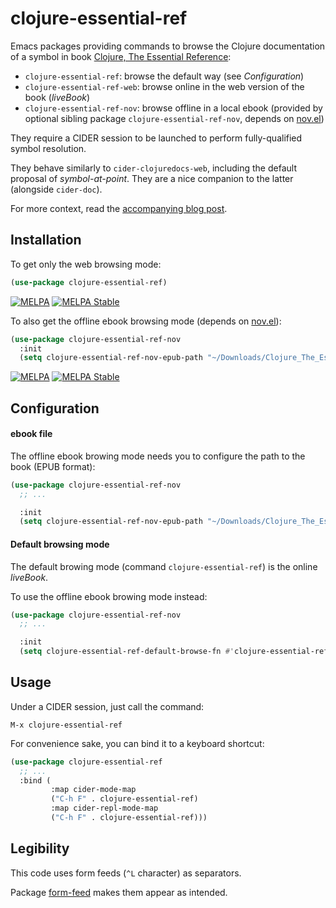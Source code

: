 # clojure-essential-ref

Emacs packages providing commands to browse the Clojure documentation of a symbol in book [Clojure, The Essential Reference](https://livebook.manning.com/book/clojure-the-essential-reference/):

 - `clojure-essential-ref`: browse the default way (see _Configuration_)
 - `clojure-essential-ref-web`: browse online in the web version of the book (_liveBook_)
 - `clojure-essential-ref-nov`: browse offline in a local ebook (provided by optional sibling package `clojure-essential-ref-nov`, depends on [nov.el](https://depp.brause.cc/nov.el/))

They require a CIDER session to be launched to perform fully-qualified symbol resolution.

They behave similarly to `cider-clojuredocs-web`, including the default proposal of _symbol-at-point_. They are a nice companion to the latter (alongside `cider-doc`).

For more context, read the [accompanying blog post](https://www.eigenbahn.com/2020/06/04/emacs-clojure-essential-ref).


## Installation

To get only the web browsing mode:

```el
(use-package clojure-essential-ref)
```

[![MELPA](https://melpa.org/packages/clojure-essential-ref-badge.svg)](https://melpa.org/#/clojure-essential-ref)
[![MELPA Stable](https://stable.melpa.org/packages/clojure-essential-ref-badge.svg)](https://stable.melpa.org/#/clojure-essential-ref)

To also get the offline ebook browsing mode (depends on [nov.el](https://depp.brause.cc/nov.el/)):

```el
(use-package clojure-essential-ref-nov
  :init
  (setq clojure-essential-ref-nov-epub-path "~/Downloads/Clojure_The_Essential_Reference_v29_MEAP.epub"))
```

[![MELPA](https://melpa.org/packages/clojure-essential-ref-nov-badge.svg)](https://melpa.org/#/clojure-essential-ref-nov)
[![MELPA Stable](https://stable.melpa.org/packages/clojure-essential-ref-nov-badge.svg)](https://stable.melpa.org/#/clojure-essential-ref-nov)

## Configuration

#### ebook file

The offline ebook browing mode needs you to configure the path to the book (EPUB format):

```el
(use-package clojure-essential-ref-nov
  ;; ...

  :init
  (setq clojure-essential-ref-nov-epub-path "~/Downloads/Clojure_The_Essential_Reference_v29_MEAP.epub")
```

#### Default browsing mode

The default browing mode (command `clojure-essential-ref`) is the online _liveBook_.

To use the offline ebook browing mode instead:

```el
(use-package clojure-essential-ref-nov
  ;; ...

  :init
  (setq clojure-essential-ref-default-browse-fn #'clojure-essential-ref-nov-browse)
```


## Usage

Under a CIDER session, just call the command:

    M-x clojure-essential-ref

For convenience sake, you can bind it to a keyboard shortcut:

```el
(use-package clojure-essential-ref
  ;; ...
  :bind (
         :map cider-mode-map
         ("C-h F" . clojure-essential-ref)
         :map cider-repl-mode-map
         ("C-h F" . clojure-essential-ref)))
```


## Legibility

This code uses form feeds (`^L` character) as separators.

Package [form-feed](https://github.com/wasamasa/form-feed) makes them appear as intended.
